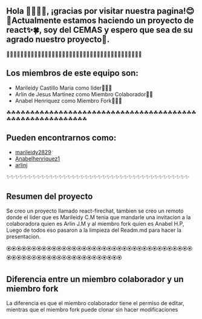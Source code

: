 ## Hola 👋🏻👋🏻, ¡gracias por visitar nuestra pagina!😊🙌Actualmente estamos haciendo un proyecto de react✨🍀, soy del CEMAS y espero que sea de su agrado nuestro proyecto🍃.

🍃🍃🍃🍃🍃🍃🍃🍃🍃🍃🍃🍃🍃🍃🍃🍃🍃🍃🍃🍃🍃🍃🍃🍃🍃🍃🍃🍃🍃🍃🍃🍃🍃🍃🍃🍃🍃🍃🍃


## Los miembros de este equipo son:
* Marileidy Castillo Maria como lider👩🏻‍🦳
* Arlin de Jesus Martinez como Miembro Colaborador👩🏻
* Anabel Henriquez como Miembro Fork👱🏻‍♀️



☘☘☘☘☘☘☘☘☘☘☘☘☘☘☘☘☘☘☘☘☘☘☘☘☘☘☘☘☘☘☘☘☘☘☘☘☘☘☘☘☘☘☘☘☘☘☘☘☘☘☘☘☘☘☘☘☘

## Pueden encontrarnos como:

* [marileidy2829](https://github.com/marileidy2829)
* [Anabelhenriquez1](https://github.com/Anabelhenriquez1)
* [arlinj](https://github.com/arlinj)

✨✨✨✨✨✨✨✨✨✨✨✨✨✨✨✨✨✨✨✨✨✨✨✨✨✨✨✨✨✨✨✨✨✨✨✨✨✨✨✨✨✨
## Resumen del proyecto 
Se creo un proyecto llamado react-firechat, tambien se creo un remoto donde el lider que es Marileidy C.M tenia que mandarle una invitacion a la colaboradora quien es Arlin J.M y al miembro fork quien es Anabel H.P, Luego de todos eso
pasaron a la limpieza del Readm.md para hacer la presentacion.

🏵🏵🏵🏵🏵🏵🏵🏵🏵🏵🏵🏵🏵🏵🏵🏵🏵🏵🏵🏵🏵🏵🏵🏵🏵🏵🏵🏵🏵🏵🏵🏵🏵🏵🏵🏵🏵🏵🏵🏵🏵🏵🏵🏵🏵🏵🏵🏵🏵🏵🏵🏵🏵🏵🏵🏵🏵🏵🏵🏵

## Diferencia entre un miembro colaborador y un miembro fork
La diferencia es que el miembro colaborador tiene el permiso de editar, mientras que el miembro fork puede clonar sin hacer modificaciones 